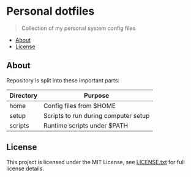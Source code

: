 # Personal dotfiles

> Collection of my personal system config files

<!-- toc -->

- [About](#about)
- [License](#license)

<!-- tocstop -->

## About

Repository is split into these important parts:

| Directory | Purpose                              |
| --------- | ------------------------------------ |
| home      | Config files from $HOME              |
| setup     | Scripts to run during computer setup |
| scripts   | Runtime scripts under $PATH          |

## License

This project is licensed under the MIT License, see
[LICENSE.txt](LICENSE.txt) for full license details.
